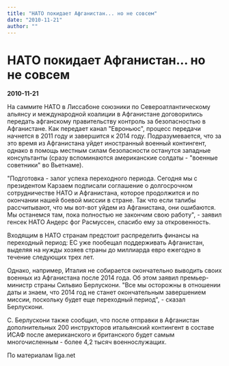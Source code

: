```yaml
---
title: "НАТО покидает Афганистан... но не совсем"
date: "2010-11-21"
author: ""
---
```


# НАТО покидает Афганистан... но не совсем

**2010-11-21** 

На саммите НАТО в Лиссабоне союзники по Североатлантическому альянсу и международной коалиции в Афганистане договорились передать афганскому правительству контроль за безопасностью в Афганистане. Как передает канал "Евроньюс", процесс передачи начнется в 2011 году и завершится к 2014 году. Подразумевается, что за это время из Афганистана уйдет иностранный военный контингент, однако в помощь местным силам безопасности останутся западные консультанты (сразу вспоминаются американские солдаты - "военные советники" во Вьетнаме).

"Подготовка - залог успеха переходного периода. Сегодня мы с президентом Карзаем подписали соглашение о долгосрочном сотрудничестве НАТО и Афганистана, которое продолжится и по окончании нашей боевой миссии в стране. Так что если талибы рассчитывают, что мы вот-вот уйдем из Афганистана, они ошибаются. Мы останемся там, пока полностью не закончим свою работу", - заявил генсек НАТО Андерс фог Расмуссен, спасибо ему за откровенность.

Входящим в НАТО странам предстоит распределить финансы на переходный период: ЕС уже пообещал поддерживать Афганистан, выделяя на нужды хозяев страны до миллиарда евро ежегодно в течение следующих трех лет.

Однако, например, Италия не собирается окончательно выводить своих военных из Афганистана после 2014 года. Об этом заявил премьер-министр страны Сильвио Берлускони. "Все мы осторожны в отношении даты и знаем, что 2014 год не станет окончательным завершением миссии, поскольку будет еще переходный период", - сказал Берлускони.

С. Берлускони также сообщил, что после отправки в Афганистан дополнительных 200 инструкторов итальянский контингент в составе ИСАФ после американского и британского будет самым многочисленным - более 4,2 тысяч военнослужащих.

По материалам liga.net